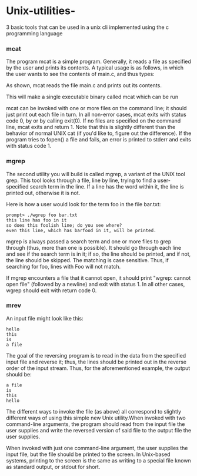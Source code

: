 # Unix-utilities-
3 basic tools that can be used in a unix cli implemented using the c programming language

### mcat
The program mcat is a simple program. Generally, it reads a file as specified by the user and prints its contents. A typical usage is as follows, in which the user wants to see the contents of main.c, and thus types:

As shown, mcat reads the file main.c and prints out its contents. 

This will make a single executable binary called mcat which can be run


 mcat can be invoked with one or more files on the command line; it should just print out each file in turn.
In all non-error cases, mcat  exits with status code 0,  by or by calling exit(0).
If no files are specified on the command line, mcat  exits and return 1. Note that this is slightly different than the behavior of normal UNIX cat (if you'd like to, figure out the difference).
If the program tries to fopen() a file and fails, an error is printed to stderr  and exits with status code 1.

### mgrep
The second utility you will build is called mgrep, a variant of the UNIX tool grep. This tool looks through a file, line by line, trying to find a user-specified search term in the line. If a line has the word within it, the line is printed out, otherwise it is not.

Here is how a user would look for the term foo in the file bar.txt:

```
prompt> ./wgrep foo bar.txt
this line has foo in it
so does this foolish line; do you see where?
even this line, which has barfood in it, will be printed.
```
 mgrep is always passed a search term and one or more files to grep through (thus, more than one is possible). It should go through each line and see if the search term is in it; if so, the line should be printed, and if not, the line should be skipped.
The matching is case sensitive. Thus, if searching for foo, lines with Foo will not match.

If mgrep encounters a file that it cannot open, it should print "wgrep: cannot open file" (followed by a newline) and exit with status 1.
In all other cases, wgrep should exit with return code 0.


### mrev
An input file might look like this:

```
hello
this
is 
a file
```

The goal of the reversing program is to read in the data from the specified input file and reverse it; thus, the lines should be printed out in the reverse order of the input stream. Thus, for the aforementioned example, the output should be:

```
a file
is
this
hello
```

The different ways to invoke the file (as above) all correspond to slightly different ways of using this simple new Unix utility.When invoked with two command-line arguments, the program should read from the input file the user supplies and write the reversed version of said file to the output file the user supplies.

When invoked with just one command-line argument, the user supplies the input file, but the file should be printed to the screen. In Unix-based systems, printing to the screen is the same as writing to a special file known as standard output, or stdout for short.

